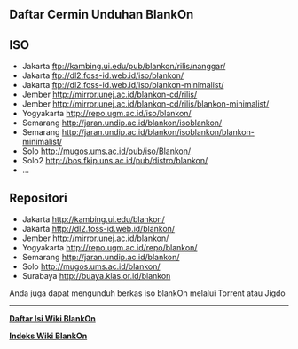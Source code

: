 ## Daftar Cermin Unduhan BlankOn
## ISO

  - Jakarta ftp://kambing.ui.edu/pub/blankon/rilis/nanggar/
  - Jakarta ftp://dl2.foss-id.web.id/iso/blankon/
  - Jakarta ftp://dl2.foss-id.web.id/iso/blankon-minimalist/
  - Jember http://mirror.unej.ac.id/blankon-cd/rilis/
  - Jember http://mirror.unej.ac.id/blankon-cd/rilis/blankon-minimalist/
  - Yogyakarta http://repo.ugm.ac.id/iso/blankon/
  - Semarang http://jaran.undip.ac.id/blankon/isoblankon/
  - Semarang http://jaran.undip.ac.id/blankon/isoblankon/blankon-minimalist/
  - Solo http://mugos.ums.ac.id/pub/iso/Blankon/
  - Solo2 http://bos.fkip.uns.ac.id/pub/distro/blankon/
  -  ...
## Repositori

  - Jakarta http://kambing.ui.edu/blankon/
  - Jakarta http://dl2.foss-id.web.id/blankon/
  - Jember http://mirror.unej.ac.id/blankon/
  - Yogyakarta http://repo.ugm.ac.id/repo/blankon/
  - Semarang http://jaran.undip.ac.id/blankon/
  - Solo http://mugos.ums.ac.id/blankon/
  - Surabaya http://buaya.klas.or.id/blankon 

Anda juga dapat mengunduh berkas iso blankOn melalui Torrent atau Jigdo 



---
[**Daftar Isi Wiki BlankOn**](/DaftarIsi/README.md)
 
[**Indeks Wiki BlankOn**](/Indeks.md)



